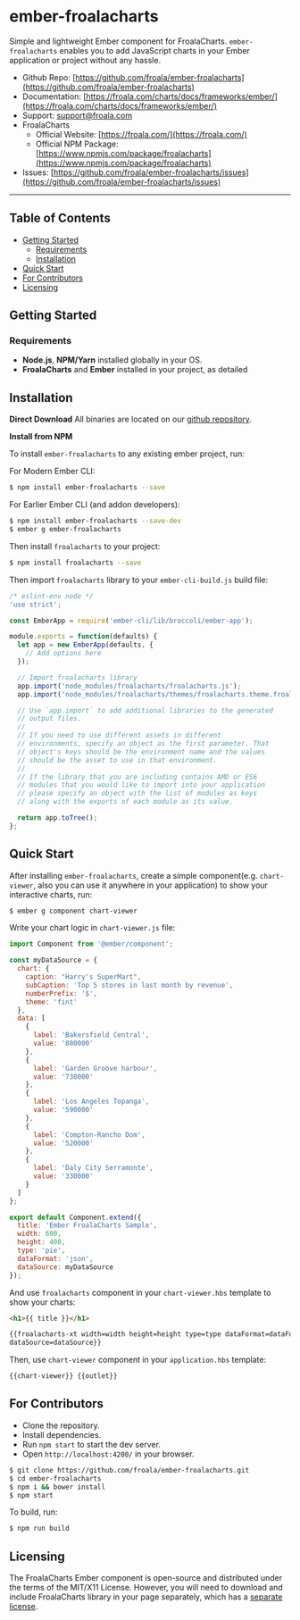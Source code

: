# ember-froalacharts

Simple and lightweight Ember component for FroalaCharts. `ember-froalacharts` enables you to add JavaScript charts in your Ember application or project without any hassle.

- Github Repo: [https://github.com/froala/ember-froalacharts](https://github.com/froala/ember-froalacharts)
- Documentation: [https://froala.com/charts/docs/frameworks/ember/](https://froala.com/charts/docs/frameworks/ember/)
- Support: [support@froala.com](support@froala.com)
- FroalaCharts
  - Official Website: [https://froala.com/](https://froala.com/)
  - Official NPM Package: [https://www.npmjs.com/package/froalacharts](https://www.npmjs.com/package/froalacharts)
- Issues: [https://github.com/froala/ember-froalacharts/issues](https://github.com/froala/ember-froalacharts/issues)

---

## Table of Contents

- [Getting Started](#getting-started)
  - [Requirements](#requirements)
  - [Installation](#installation)
- [Quick Start](#quick-start)
- [For Contributors](#for-contributors)
- [Licensing](#licensing)

## Getting Started

### Requirements

- **Node.js**, **NPM/Yarn** installed globally in your OS.
- **FroalaCharts** and **Ember** installed in your project, as detailed

## Installation

**Direct Download**
All binaries are located on our [github repository](https://github.com/froala/ember-froalacharts/).

**Install from NPM**

To install `ember-froalacharts` to any existing ember project, run:

For Modern Ember CLI:

```bash
$ npm install ember-froalacharts --save
```

For Earlier Ember CLI (and addon developers):

```bash
$ npm install ember-froalacharts --save-dev
$ ember g ember-froalacharts
```

Then install `froalacharts` to your project:

```bash
$ npm install froalacharts --save
```

Then import `froalacharts` library to your `ember-cli-build.js` build file:

```javascript
/* eslint-env node */
'use strict';

const EmberApp = require('ember-cli/lib/broccoli/ember-app');

module.exports = function(defaults) {
  let app = new EmberApp(defaults, {
    // Add options here
  });

  // Import froalacharts library
  app.import('node_modules/froalacharts/froalacharts.js');
  app.import('node_modules/froalacharts/themes/froalacharts.theme.froala.js');

  // Use `app.import` to add additional libraries to the generated
  // output files.
  //
  // If you need to use different assets in different
  // environments, specify an object as the first parameter. That
  // object's keys should be the environment name and the values
  // should be the asset to use in that environment.
  //
  // If the library that you are including contains AMD or ES6
  // modules that you would like to import into your application
  // please specify an object with the list of modules as keys
  // along with the exports of each module as its value.

  return app.toTree();
};
```

## Quick Start

After installing `ember-froalacharts`, create a simple component(e.g. `chart-viewer`, also you can use it anywhere in your application) to show your interactive charts, run:

```bash
$ ember g component chart-viewer
```

Write your chart logic in `chart-viewer.js` file:

```javascript
import Component from '@ember/component';

const myDataSource = {
  chart: {
    caption: "Harry's SuperMart",
    subCaption: 'Top 5 stores in last month by revenue',
    numberPrefix: '$',
    theme: 'fint'
  },
  data: [
    {
      label: 'Bakersfield Central',
      value: '880000'
    },
    {
      label: 'Garden Groove harbour',
      value: '730000'
    },
    {
      label: 'Los Angeles Topanga',
      value: '590000'
    },
    {
      label: 'Compton-Rancho Dom',
      value: '520000'
    },
    {
      label: 'Daly City Serramonte',
      value: '330000'
    }
  ]
};

export default Component.extend({
  title: 'Ember FroalaCharts Sample',
  width: 600,
  height: 400,
  type: 'pie',
  dataFormat: 'json',
  dataSource: myDataSource
});
```

And use `froalacharts` component in your `chart-viewer.hbs` template to show your charts:

```html
<h1>{{ title }}</h1>

{{froalacharts-xt width=width height=height type=type dataFormat=dataFormat
dataSource=dataSource}}
```

Then, use `chart-viewer` component in your `application.hbs` template:

```html
{{chart-viewer}} {{outlet}}
```

## For Contributors

- Clone the repository.
- Install dependencies.
- Run `npm start` to start the dev server.
- Open `http://localhost:4200/` in your browser.

```sh
$ git clone https://github.com/froala/ember-froalacharts.git
$ cd ember-froalacharts
$ npm i && bower install
$ npm start
```

To build, run:

```sh
$ npm run build
```

## Licensing

The FroalaCharts Ember component is open-source and distributed under the terms of the MIT/X11 License. However, you will need to download and include FroalaCharts library in your page separately, which has a [separate license](https://www.ideracorp.com/Legal/Froala/FroalaChartsLicenseAgreement).